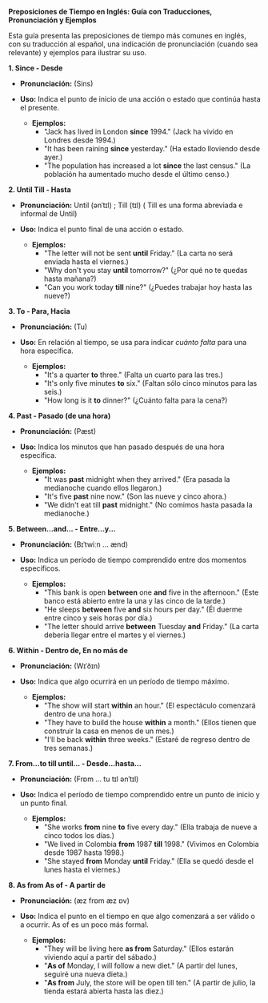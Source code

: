 
**Preposiciones de Tiempo en Inglés: Guía con Traducciones, Pronunciación y Ejemplos**

Esta guía presenta las preposiciones de tiempo más comunes en inglés, con su traducción al español, una indicación de pronunciación (cuando sea relevante) y ejemplos para ilustrar su uso.

**1.  Since - Desde**

*   **Pronunciación:** (Sins)
*   **Uso:** Indica el punto de inicio de una acción o estado que continúa hasta el presente.

    *   **Ejemplos:**
        *   "Jack has lived in London **since** 1994." (Jack ha vivido en Londres desde 1994.)
        *   "It has been raining **since** yesterday." (Ha estado lloviendo desde ayer.)
        *   "The population has increased a lot **since** the last census." (La población ha aumentado mucho desde el último censo.)

**2.  Until   Till - Hasta**

*   **Pronunciación:** Until (ənˈtɪl) ; Till (tɪl)  ( Till es una forma abreviada e informal de Until)
*   **Uso:** Indica el punto final de una acción o estado.

    *   **Ejemplos:**
        *   "The letter will not be sent **until** Friday." (La carta no será enviada hasta el viernes.)
        *   "Why don't you stay **until** tomorrow?" (¿Por qué no te quedas hasta mañana?)
        *   "Can you work today **till** nine?" (¿Puedes trabajar hoy hasta las nueve?)

**3.  To - Para, Hacia**

*   **Pronunciación:** (Tu)
*   **Uso:** En relación al tiempo, se usa para indicar *cuánto falta* para una hora específica.

    *   **Ejemplos:**
        *   "It's a quarter **to** three." (Falta un cuarto para las tres.)
        *   "It's only five minutes **to** six." (Faltan sólo cinco minutos para las seis.)
        *   "How long is it **to** dinner?" (¿Cuánto falta para la cena?)

**4.  Past - Pasado (de una hora)**

*   **Pronunciación:** (Pæst)
*   **Uso:** Indica los minutos que han pasado después de una hora específica.

    *   **Ejemplos:**
        *   "It was **past** midnight when they arrived." (Era pasada la medianoche cuando ellos llegaron.)
        *   "It's five **past** nine now." (Son las nueve y cinco ahora.)
        *   "We didn't eat till **past** midnight." (No comimos hasta pasada la medianoche.)

**5.  Between...and... - Entre...y...**

*   **Pronunciación:** (Bɪˈtwiːn ... ænd)
*   **Uso:** Indica un período de tiempo comprendido entre dos momentos específicos.

    *   **Ejemplos:**
        *   "This bank is open **between** one **and** five in the afternoon." (Este banco está abierto entre la una y las cinco de la tarde.)
        *   "He sleeps **between** five **and** six hours per day." (Él duerme entre cinco y seis horas por día.)
        *   "The letter should arrive **between** Tuesday **and** Friday." (La carta debería llegar entre el martes y el viernes.)

**6.  Within - Dentro de, En no más de**

*   **Pronunciación:** (Wɪˈðɪn)
*   **Uso:** Indica que algo ocurrirá en un período de tiempo máximo.

    *   **Ejemplos:**
        *   "The show will start **within** an hour." (El espectáculo comenzará dentro de una hora.)
        *   "They have to build the house **within** a month." (Ellos tienen que construir la casa en menos de un mes.)
        *   "I'll be back **within** three weeks." (Estaré de regreso dentro de tres semanas.)

**7.  From...to till until... - Desde...hasta...**

*   **Pronunciación:** (Frɒm ... tu tɪl ənˈtɪl)
*   **Uso:** Indica el período de tiempo comprendido entre un punto de inicio y un punto final.

    *   **Ejemplos:**
        *   "She works **from** nine **to** five every day." (Ella trabaja de nueve a cinco todos los días.)
        *   "We lived in Colombia **from** 1987 **till** 1998." (Vivimos en Colombia desde 1987 hasta 1998.)
        *   "She stayed **from** Monday **until** Friday." (Ella se quedó desde el lunes hasta el viernes.)

**8.  As from   As of - A partir de**

*   **Pronunciación:** (æz frɒm   æz ɒv)
*   **Uso:** Indica el punto en el tiempo en que algo comenzará a ser válido o a ocurrir.  As of es un poco más formal.

    *   **Ejemplos:**
        *   "They will be living here **as from** Saturday." (Ellos estarán viviendo aquí a partir del sábado.)
        *   "**As of** Monday, I will follow a new diet." (A partir del lunes, seguiré una nueva dieta.)
        *   "**As from** July, the store will be open till ten." (A partir de julio, la tienda estará abierta hasta las diez.)

